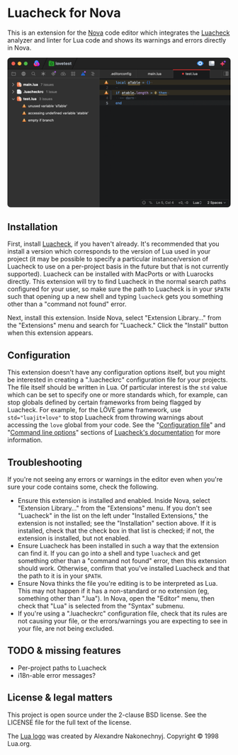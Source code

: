 # Luacheck for Nova

This is an extension for the [Nova](https://nova.app) code editor which integrates the [Luacheck](https://github.com/mpeterv/luacheck) analyzer and linter for Lua code and shows its warnings and errors directly in Nova.

![A screenshot of Luacheck for Nova in action](https://raw.githubusercontent.com/GarrettAlbright/Luacheck.novaextension/master/Images/luacheck-screenshot.png)

## Installation

First, install [Luacheck](https://github.com/mpeterv/luacheck), if you haven't already. It's recommended that you install a version which corresponds to the version of Lua used in your project (it may be possible to specify a particular instance/version of Luacheck to use on a per-project basis in the future but that is not currently supported). Luacheck can be installed with MacPorts or with Luarocks directly. This extension will try to find Luacheck in the normal search paths configured for your user, so make sure the path to Luacheck is in your `$PATH` such that opening up a new shell and typing `luacheck` gets you something other than a "command not found" error.

Next, install this extension. Inside Nova, select "Extension Library…" from the "Extensions" menu and search for "Luacheck." Click the "Install" button when this extension appears.

## Configuration

This extension doesn't have any configuration options itself, but you might be interested in creating a ".luacheckrc" configuration file for your projects. The file itself should be written in Lua. Of particular interest is the `std` value which can be set to specify one or more standards which, for example, can stop globals defined by certain frameworks from being flagged by Luacheck. For example, for the LÖVE game framework, use `std="luajit+love"` to stop Luacheck from throwing warnings about accessing the `love` global from your code. See the "[Configuration file](https://luacheck.readthedocs.io/en/stable/config.html)" and "[Command line options](https://luacheck.readthedocs.io/en/stable/cli.html#command-line-options)" sections of [Luacheck's documentation](https://luacheck.readthedocs.io/en/stable/index.html) for more information.

## Troubleshooting

If you're not seeing any errors or warnings in the editor even when you're sure your code contains some, check the following.

- Ensure this extension is installed and enabled. Inside Nova, select "Extension Library…" from the "Extensions" menu. If you don't see "Luacheck" in the list on the left under "Installed Extensions," the extension is not installed; see the "Installation" section above. If it is installed, check that the check box in that list is checked; if not, the extension is installed, but not enabled.
- Ensure Luacheck has been installed in such a way that the extension can find it. If you can go into a shell and type `luacheck` and get something other than a "command not found" error, then this extension should work. Otherwise, confirm that you've installed Luacheck and that the path to it is in your `$PATH`.
- Ensure Nova thinks the file you're editing is to be interpreted as Lua. This may not happen if it has a non-standard or no extension (eg, something other than ".lua"). In Nova, open the "Editor" menu, then check that "Lua" is selected from the "Syntax" submenu.
- If you're using a ".luacheckrc" configuration file, check that its rules are not causing your file, or the errors/warnings you are expecting to see in your file, are not being excluded.

## TODO & missing features

- Per-project paths to Luacheck
- i18n-able error messages?

## License & legal matters

This project is open source under the 2-clause BSD license. See the LICENSE file for the full text of the license.

The [Lua logo](http://www.lua.org/images/) was created by Alexandre Nakonechnyj. Copyright © 1998 Lua.org.
